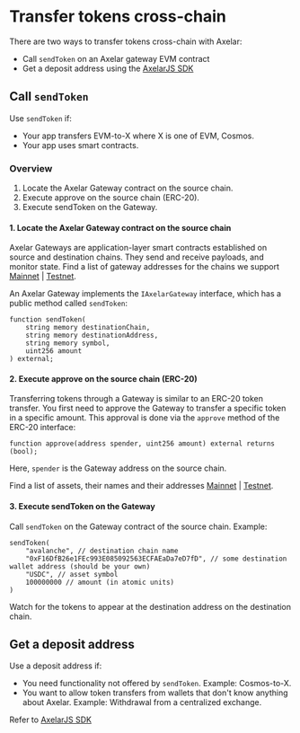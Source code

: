 # Transfer tokens cross-chain

There are two ways to transfer tokens cross-chain with Axelar:

- Call `sendToken` on an Axelar gateway EVM contract
- Get a deposit address using the [AxelarJS SDK](../axelarjs-sdk/token-transfer-dep-addr)

## Call `sendToken`

Use `sendToken` if:

- Your app transfers EVM-to-X where X is one of EVM, Cosmos.
- Your app uses smart contracts.

### Overview

1. Locate the Axelar Gateway contract on the source chain.
2. Execute approve on the source chain (ERC-20).
3. Execute sendToken on the Gateway.

#### 1. Locate the Axelar Gateway contract on the source chain

Axelar Gateways are application-layer smart contracts established on source and destination chains. They send and receive payloads, and monitor state. Find a list of gateway addresses for the chains we support [Mainnet](../build/contract-addresses/mainnet) | [Testnet](../build/contract-addresses/testnet).

An Axelar Gateway implements the `IAxelarGateway` interface, which has a public method called `sendToken`:

```solidity
function sendToken(
    string memory destinationChain,
    string memory destinationAddress,
    string memory symbol,
    uint256 amount
) external;
```

#### 2. Execute approve on the source chain (ERC-20)

Transferring tokens through a Gateway is similar to an ERC-20 token transfer. You first need to approve the Gateway to transfer a specific token in a specific amount. This approval is done via the `approve` method of the ERC-20 interface:

```solidity
function approve(address spender, uint256 amount) external returns (bool);
```

Here, `spender` is the Gateway address on the source chain.

Find a list of assets, their names and their addresses [Mainnet](../build/contract-addresses/mainnet) | [Testnet](../build/contract-addresses/testnet).

#### 3. Execute sendToken on the Gateway

Call `sendToken` on the Gateway contract of the source chain. Example:

```solidity
sendToken(
    "avalanche", // destination chain name
    "0xF16DfB26e1FEc993E085092563ECFAEaDa7eD7fD", // some destination wallet address (should be your own)
    "USDC", // asset symbol
    100000000 // amount (in atomic units)
)
```

Watch for the tokens to appear at the destination address on the destination chain.

## Get a deposit address
Use a deposit address if:

- You need functionality not offered by `sendToken`. Example: Cosmos-to-X.
- You want to allow token transfers from wallets that don't know anything about Axelar. Example: Withdrawal from a centralized exchange.


Refer to [AxelarJS SDK](../axelarjs-sdk/token-transfer-dep-addr)
